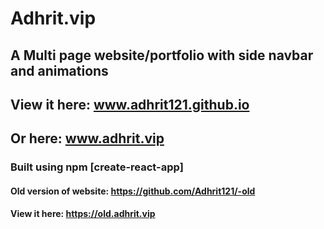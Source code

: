# Adhrit.vip

## A Multi page website/portfolio with side navbar and animations

## View it here: www.adhrit121.github.io
## Or here: www.adhrit.vip


### Built using npm [create-react-app]

#### Old version of website: https://github.com/Adhrit121/-old
#### View it here: https://old.adhrit.vip

